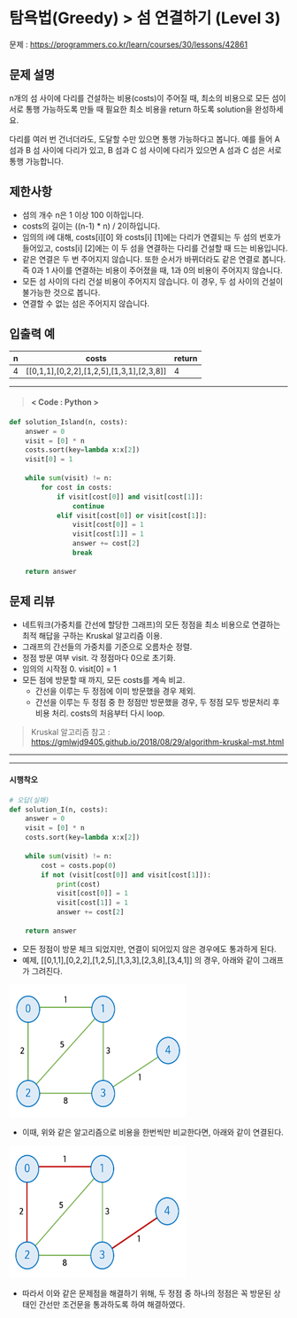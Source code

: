 # 탐욕법(Greedy) > 섬 연결하기 (Level 3)
문제 : https://programmers.co.kr/learn/courses/30/lessons/42861

## 문제 설명
n개의 섬 사이에 다리를 건설하는 비용(costs)이 주어질 때, 최소의 비용으로 모든 섬이 서로 통행 가능하도록 만들 때 필요한 최소 비용을 return 하도록 solution을 완성하세요.

다리를 여러 번 건너더라도, 도달할 수만 있으면 통행 가능하다고 봅니다. 예를 들어 A 섬과 B 섬 사이에 다리가 있고, B 섬과 C 섬 사이에 다리가 있으면 A 섬과 C 섬은 서로 통행 가능합니다.

## 제한사항
- 섬의 개수 n은 1 이상 100 이하입니다.
- costs의 길이는 ((n-1) * n) / 2이하입니다.
- 임의의 i에 대해, costs[i][0] 와 costs[i] [1]에는 다리가 연결되는 두 섬의 번호가 들어있고, costs[i] [2]에는 이 두 섬을 연결하는 다리를 건설할 때 드는 비용입니다.
- 같은 연결은 두 번 주어지지 않습니다. 또한 순서가 바뀌더라도 같은 연결로 봅니다. 즉 0과 1 사이를 연결하는 비용이 주어졌을 때, 1과 0의 비용이 주어지지 않습니다.
- 모든 섬 사이의 다리 건설 비용이 주어지지 않습니다. 이 경우, 두 섬 사이의 건설이 불가능한 것으로 봅니다.
- 연결할 수 없는 섬은 주어지지 않습니다.

## 입출력 예

| n | costs | return |
| --- | --- | --- |
| 4 | [[0,1,1],[0,2,2],[1,2,5],[1,3,1],[2,3,8]] | 4 |

____

> #### < Code : Python >
```python
def solution_Island(n, costs):
    answer = 0
    visit = [0] * n
    costs.sort(key=lambda x:x[2])
    visit[0] = 1
    
    while sum(visit) != n:
        for cost in costs:
            if visit[cost[0]] and visit[cost[1]]:
                continue
            elif visit[cost[0]] or visit[cost[1]]:
                visit[cost[0]] = 1
                visit[cost[1]] = 1
                answer += cost[2]
                break
    
    return answer
```

## 문제 리뷰
- 네트워크(가중치를 간선에 할당한 그래프)의 모든 정점을 최소 비용으로 연결하는 최적 해답을 구하는 Kruskal 알고리즘 이용.
- 그래프의 간선들의 가중치를 기준으로 오름차순 정렬.
- 정점 방문 여부 visit. 각 정점마다 0으로 초기화.
- 임의의 시작점 0. visit[0] = 1
- 모든 점에 방문할 때 까지, 모든 costs를 계속 비교.
    - 간선을 이루는 두 정점에 이미 방문했을 경우 제외.
    - 간선을 이루는 두 정점 중 한 정점만 방문했을 경우, 두 정점 모두 방문처리 후 비용 처리. costs의 처음부터 다시 loop.

> Kruskal 알고리즘 참고 : https://gmlwjd9405.github.io/2018/08/29/algorithm-kruskal-mst.html

___
___
#### 시행착오
```python
# 오답(실패)
def solution_I(n, costs):
    answer = 0
    visit = [0] * n
    costs.sort(key=lambda x:x[2])
    
    while sum(visit) != n:
        cost = costs.pop(0)
        if not (visit[cost[0]] and visit[cost[1]]):
            print(cost)
            visit[cost[0]] = 1
            visit[cost[1]] = 1
            answer += cost[2]
    
    return answer
```

- 모든 정점이 방문 체크 되었지만, 연결이 되어있지 않은 경우에도 통과하게 된다.
- 예제, [[0,1,1],[0,2,2],[1,2,5],[1,3,3],[2,3,8],[3,4,1]] 의 경우, 아래와 같이 그래프가 그려진다.

<img src="../images/Island_connection1.png" height = 240, width = 320>

- 이때, 위와 같은 알고리즘으로 비용을 한번씩만 비교한다면, 아래와 같이 연결된다.

<img src="../images/Island_connection2.png" height = 240, width = 320>

- 따라서 이와 같은 문제점을 해결하기 위해, 두 정점 중 하나의 정점은 꼭 방문된 상태인 간선만 조건문을 통과하도록 하여 해결하였다.